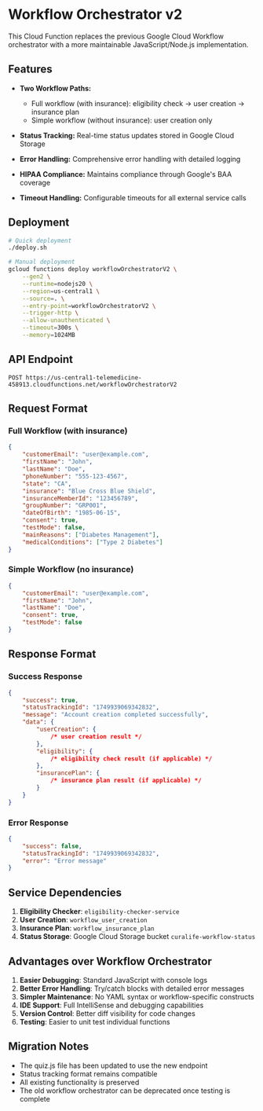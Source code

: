 # Workflow Orchestrator v2

This Cloud Function replaces the previous Google Cloud Workflow orchestrator with a more maintainable JavaScript/Node.js implementation.

## Features

- **Two Workflow Paths:**

  - Full workflow (with insurance): eligibility check → user creation → insurance plan
  - Simple workflow (without insurance): user creation only

- **Status Tracking:** Real-time status updates stored in Google Cloud Storage
- **Error Handling:** Comprehensive error handling with detailed logging
- **HIPAA Compliance:** Maintains compliance through Google's BAA coverage
- **Timeout Handling:** Configurable timeouts for all external service calls

## Deployment

```bash
# Quick deployment
./deploy.sh

# Manual deployment
gcloud functions deploy workflowOrchestratorV2 \
    --gen2 \
    --runtime=nodejs20 \
    --region=us-central1 \
    --source=. \
    --entry-point=workflowOrchestratorV2 \
    --trigger-http \
    --allow-unauthenticated \
    --timeout=300s \
    --memory=1024MB
```

## API Endpoint

```
POST https://us-central1-telemedicine-458913.cloudfunctions.net/workflowOrchestratorV2
```

## Request Format

### Full Workflow (with insurance)

```json
{
	"customerEmail": "user@example.com",
	"firstName": "John",
	"lastName": "Doe",
	"phoneNumber": "555-123-4567",
	"state": "CA",
	"insurance": "Blue Cross Blue Shield",
	"insuranceMemberId": "123456789",
	"groupNumber": "GRP001",
	"dateOfBirth": "1985-06-15",
	"consent": true,
	"testMode": false,
	"mainReasons": ["Diabetes Management"],
	"medicalConditions": ["Type 2 Diabetes"]
}
```

### Simple Workflow (no insurance)

```json
{
	"customerEmail": "user@example.com",
	"firstName": "John",
	"lastName": "Doe",
	"consent": true,
	"testMode": false
}
```

## Response Format

### Success Response

```json
{
	"success": true,
	"statusTrackingId": "1749939069342832",
	"message": "Account creation completed successfully",
	"data": {
		"userCreation": {
			/* user creation result */
		},
		"eligibility": {
			/* eligibility check result (if applicable) */
		},
		"insurancePlan": {
			/* insurance plan result (if applicable) */
		}
	}
}
```

### Error Response

```json
{
	"success": false,
	"statusTrackingId": "1749939069342832",
	"error": "Error message"
}
```

## Service Dependencies

1. **Eligibility Checker**: `eligibility-checker-service`
2. **User Creation**: `workflow_user_creation`
3. **Insurance Plan**: `workflow_insurance_plan`
4. **Status Storage**: Google Cloud Storage bucket `curalife-workflow-status`

## Advantages over Workflow Orchestrator

1. **Easier Debugging**: Standard JavaScript with console logs
2. **Better Error Handling**: Try/catch blocks with detailed error messages
3. **Simpler Maintenance**: No YAML syntax or workflow-specific constructs
4. **IDE Support**: Full IntelliSense and debugging capabilities
5. **Version Control**: Better diff visibility for code changes
6. **Testing**: Easier to unit test individual functions

## Migration Notes

- The quiz.js file has been updated to use the new endpoint
- Status tracking format remains compatible
- All existing functionality is preserved
- The old workflow orchestrator can be deprecated once testing is complete

